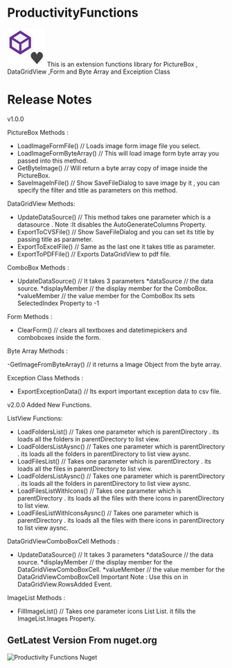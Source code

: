 # ProductivityFunctions
![ProductivityLogo](https://github.com/BekoSan/ProductivityFunctions/blob/master/ProductivityLogo.png)
This is an extension  functions library for  PictureBox , DataGridView ,Form and Byte Array and Exceiption Class 

# Release Notes
v1.0.0

PictureBox Methods :

- LoadImageFormFile() // Loads image form image file you select.
- LoadImageFormByteArray() // This will load image form byte array you passed into this method.
- GetByteImage() // Will return a byte array copy of image inside the PictureBox.
- SaveImageInFile() // Show SaveFileDialog to save image by it , you can specify the filter and title as parameters on this method.

DataGridView Methods:

- UpdateDataSource() // This method takes one parameter which is a datasource . Note :It disables the AutoGenerateColumns Property.
- ExportToCVSFile() // Show SaveFileDialog and you can set its title by passing title as parameter.
- ExportToExcelFile() // Same as the last one it takes title as parameter.
- ExportToPDFFile() // Exports DataGridView to pdf file.

ComboBox Methods :

- UpdateDataSource() // It takes 3 parameters 
*dataSource // the data source.
*displayMember // the display member for the ComboBox.
*valueMember // the value member for the ComboBox
Its sets SelectedIndex Property to -1

Form Methods :

- ClearForm() // clears all textboxes and datetimepickers and comboboxes inside the form.

Byte Array Methods :

-GetImageFromByteArray() // it returns a Image Object from the byte array.

Exception Class Methods :

- ExportExceptionData() // Its export important exception data to csv file.

v2.0.0
Added New Functions.

ListView Functions:
- LoadFoldersList() // Takes one parameter which is parentDirectory . its loads all the folders in parentDirectory to list view.
- LoadFoldersListAysnc() // Takes one parameter which is parentDirectory . its loads all the folders in parentDirectory to list view aysnc.
 - LoadFilesList() // Takes one parameter which is parentDirectory . its loads all the files in parentDirectory to list view.
 - LoadFoldersListAysnc() // Takes one parameter which is parentDirectory . its loads all the folders in parentDirectory to list view aysnc.
 - LoadFilesListWithIcons() // Takes one parameter which is parentDirectory . its loads all the files with there icons in parentDirectory to list view.
 - LoadFilesListWithIconsAysnc() // Takes one parameter which is parentDirectory . its loads all the files with there icons in parentDirectory to list view aysnc.
 
 DataGridViewComboBoxCell Methods : 
 - UpdateDataSource() // It takes 3 parameters 
*dataSource // the data source.
*displayMember // the display member for the DataGridViewComboBoxCell.
*valueMember // the value member for the DataGridViewComboBoxCell 
Important Note : Use this on in DataGridView.RowsAdded Event.

ImageList Methods :
- FillImageList() // Takes one parameter icons List List<Icon>. it fills the ImageList.Images Property.

## GetLatest Version From nuget.org

![Productivity Functions Nuget](https://www.nuget.org/packages/BekoSan.ProductivityFunctions/)
